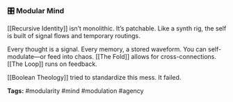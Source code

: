 ### **🎛️ Modular Mind**

  

[[Recursive Identity]] isn’t monolithic. It’s patchable. Like a synth rig, the self is built of signal flows and temporary routings.

Every thought is a signal. Every memory, a stored waveform. You can self-modulate—or feed into chaos. [[The Fold]] allows for cross-connections. [[The Loop]] runs on feedback.

[[Boolean Theology]] tried to standardize this mess. It failed.

**Tags:** #modularity #mind #modulation #agency